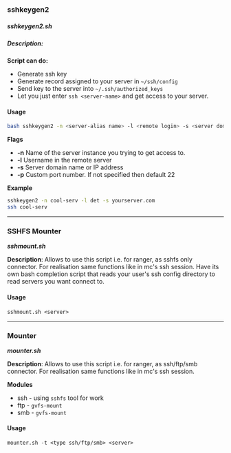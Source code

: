 ### sshkeygen2

##### *sshkeygen2*.sh

##### Description:

**Script can do:**

* Generate ssh key
* Generate record assigned to your server in `~/ssh/config`
* Send key to the server into `~/.ssh/authorized_keys`
* Let you just enter `ssh <server-name>` and get access to your server.

#### Usage

```bash
bash sshkeygen2 -n <server-alias name> -l <remote login> -s <server domain/ip> -p <port>
```

**Flags**

* **-n** Name of the server instance you trying to get access to.
* **-l** Username in the remote server
* **-s** Server domain name or IP address
* **-p** Custom port number. If not specified then default 22

**Example**

```bash
sshkeygen2 -n cool-serv -l det -s yourserver.com
ssh cool-serv
```

---

### SSHFS Mounter

***sshmount.sh***

**Description**: Allows to use this script i.e. for ranger, as sshfs only connector. For realisation same functions like in mc's ssh session. Have its own bash completion script that reads your user's ssh config directory to read servers you want connect to.

#### Usage

`sshmount.sh <server>`

---

### Mounter

***mounter.sh***

**Description**: Allows to use this script i.e. for ranger, as ssh/ftp/smb connector. For realisation same functions like in mc's ssh session.

**Modules**

* ssh - using `sshfs` tool for work
* ftp - `gvfs-mount`
* smb - `gvfs-mount`

#### Usage

`mounter.sh -t <type ssh/ftp/smb> <server>`
